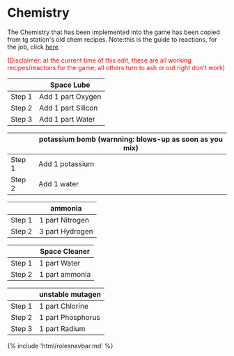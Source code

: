 # Chemistry
The Chemistry that has been implemented into the game has been copied from tg station's old chem recipes. Note:this is the guide to reactions, for the job, click [here](Chemist.md)

<font color= red>(Disclaimer: at the current time of this edit, these are all working recipes/reactons for the game; all others turn to ash or out right don't work)</font>

|        | Space Lube         |
| ------ | ------------------ |
| Step 1 | Add 1 part Oxygen  |
| Step 2 | Add 1 part Silicon |
| Step 3 | Add 1 part Water   |



|        | potassium bomb  (warnning: blows-up as soon as you mix) |
| ------ | ------------------------------------------------------- |
| Step 1 | Add 1 potassium                                         |
| Step 2 | Add 1 water                                             |



|        | ammonia         |
| ------ | --------------- |
| Step 1 | 1 part Nitrogen |
| Step 2 | 3 part Hydrogen |



|        | Space Cleaner  |
| ------ | -------------- |
| Step 1 | 1 part Water   |
| Step 2 | 1 part ammonia |



|        | unstable mutagen  |
| ------ | ----------------- |
| Step 1 | 1 part Chlorine   |
| Step 2 | 1 part Phosphorus |
| Step 3 | 1 part Radium     |





{% include 'html/rolesnavbar.md' %}







